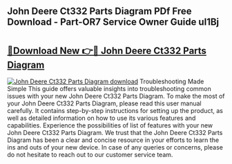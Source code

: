 ## John Deere Ct332 Parts Diagram PDf Free Download - Part-OR7 Service Owner Guide ul1Bj

# <h2><a href="http://dfodd05.blite.top/?on=John+Deere+Ct332+Parts+Diagram">🔗Download New 👉🔴 John Deere Ct332 Parts Diagram</a></h2>

[![John Deere Ct332 Parts Diagram download](https://i.imgur.com/lujVjoI.png)](http://dfodd05.blite.top/?on=John+Deere+Ct332+Parts+Diagram)
Troubleshooting Made Simple This guide offers valuable insights into troubleshooting common issues with your new John Deere Ct332 Parts Diagram. To make the most of your John Deere Ct332 Parts Diagram, please read this user manual carefully. It contains step-by-step instructions for setting up the product, as well as detailed information on how to use its various features and capabilities. Experience the possibilities of list of features with your new John Deere Ct332 Parts Diagram. We trust that the John Deere Ct332 Parts Diagram has been a clear and concise resource in your efforts to learn the ins and outs of your new device. In case of any queries or concerns, please do not hesitate to reach out to our customer service team.

